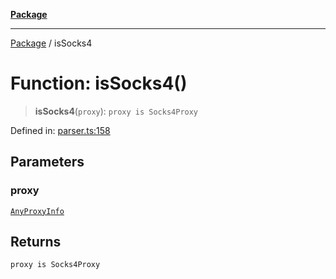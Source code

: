 [**Package**](../README.md)

***

[Package](../globals.md) / isSocks4

# Function: isSocks4()

> **isSocks4**(`proxy`): `proxy is Socks4Proxy`

Defined in: [parser.ts:158](https://github.com/AlexXanderGrib/proxy-master/blob/ca5aa337e3a3c6ac87453a9ce0f2477b801f4bc9/src/parser.ts#L158)

## Parameters

### proxy

[`AnyProxyInfo`](../type-aliases/AnyProxyInfo.md)

## Returns

`proxy is Socks4Proxy`
